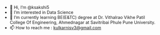 - 👋 Hi, I’m @ksakshi5
- 👀 I’m interested in Data Science
- 🌱 I’m currently learning BE(E&TC) degree at Dr. Vithalrao Vikhe Patil College Of Engineering, Ahmednagar at Savitribai Phule Pune University.
- 📫 How to reach me : kulkarnisv3@gmail.com
   


<!---
ksakshi5/ksakshi5 is a ✨ special ✨ repository because its `README.md` (this file) appears on your GitHub profile.
You can click the Preview link to take a look at your changes.
--->
